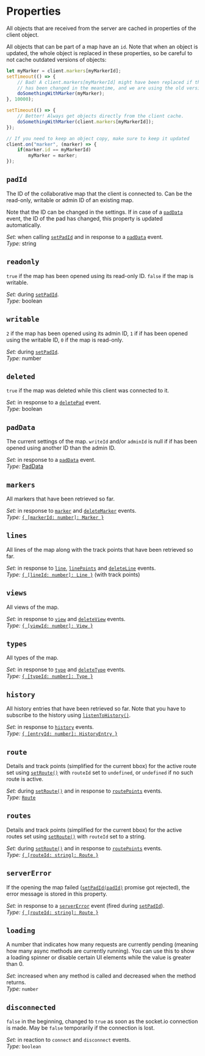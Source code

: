 # Properties

All objects that are received from the server are cached in properties of the client object.

All objects that can be part of a map have an `id`. Note that when an object is updated, the whole object is replaced in
these properties, so be careful to not cache outdated versions of objects:

```js
let myMarker = client.markers[myMarkerId];
setTimeout(() => {
	// Bad! A client.markers[myMarkerId] might have been replaced if the marker
	// has been changed in the meantime, and we are using the old version.
	doSomethingWithMarker(myMarker);
}, 10000);

setTimeout(() => {
	// Better! Always get objects directly from the client cache.
	doSomethingWithMarker(client.markers[myMarkerId]);
});

// If you need to keep an object copy, make sure to keep it updated
client.on("marker", (marker) => {
	if(marker.id == myMarkerId)
		myMarker = marker;
});
```

## `padId`

The ID of the collaborative map that the client is connected to. Can be the read-only, writable or admin ID of an existing map.

Note that the ID can be changed in the settings. If in case of a [`padData`](./events#paddata) event, the ID of the pad has changed, this property is updated automatically.

_Set:_ when calling [`setPadId`](./methods#setpadid-padid) and in response to a [`padData`](./events#paddata) event.\
_Type:_ string

## `readonly`

`true` if the map has been opened using its read-only ID. `false` if the map is writable.

_Set:_ during [`setPadId`](./methods#setpadid-padid).\
_Type:_ boolean

## `writable`

`2` if the map has been opened using its admin ID, `1` if if has been opened using the writable ID, `0` if the map is read-only.

_Set:_ during [`setPadId`](./methods#setpadid-padid).\
_Type:_ number


## `deleted`

`true` if the map was deleted while this client was connected to it.

_Set:_ in response to a [`deletePad`](./events#deletepad) event.\
_Type:_ boolean

## `padData`

The current settings of the map. `writeId` and/or `adminId` is null if if has been opened using another ID than the admin ID.

_Set:_ in response to a [`padData`](./events#paddata) event.\
_Type:_ [PadData](./types#paddata)

## `markers`

All markers that have been retrieved so far.

_Set:_ in response to [`marker`](./events#marker) and [`deleteMarker`](./events#deletemarker) events.\
_Type:_ [`{ [markerId: number]: Marker }`](./types#marker)

## `lines`

All lines of the map along with the track points that have been retrieved so far.

_Set:_ in response to [`line`](./events#line), [`linePoints`](./events#linepoints) and [`deleteLine`](./events#deleteline) events.\
_Type:_ [`{ [lineId: number]: Line }`](./types#line) (with track points)

## `views`

All views of the map.

_Set:_ in response to [`view`](./events#view) and [`deleteView`](./events#deleteview) events.\
_Type:_ [`{ [viewId: number]: View }`](./types#view)

## `types`

All types of the map.

_Set:_ in response to [`type`](./events#type) and [`deleteType`](./events#deletetype) events.\
_Type:_ [`{ [typeId: number]: Type }`](./types#type)

## `history`

All history entries that have been retrieved so far. Note that you have to subscribe to the history using [`listenToHistory()`](./methods#listentohistory).

_Set:_ in response to [`history`](./events#history) events.\
_Type:_ [`{ [entryId: number]: HistoryEntry }`](./types#historyentry)

## `route`

Details and track points (simplified for the current bbox) for the active route set using [`setRoute()`](./methods#setroute-data) with `routeId` set to `undefined`, or `undefined` if no such route is active.

_Set:_ during [`setRoute()`](./methods#setroute-data) and in response to [`routePoints`](./events#routepoints) events.\
_Type:_ [`Route`](./types#route)

## `routes`

Details and track points (simplified for the current bbox) for the active routes set using [`setRoute()`](./methods#setroute-data) with `routeId` set to a string.

_Set:_ during [`setRoute()`](./methods#setroute-data) and in response to [`routePoints`](./events#routepoints) events.\
_Type:_ [`{ [routeId: string]: Route }`](./types#route)

## `serverError`

If the opening the map failed ([`setPadId(padId)`](./methods#setpadid-padid) promise got rejected), the error message is stored in this property.

_Set:_ in response to a [`serverError`](./events#servererror) event (fired during [`setPadId`](./methods#setpadid-padid)).\
_Type:_ [`{ [routeId: string]: Route }`](./types#route)

## `loading`

A number that indicates how many requests are currently pending (meaning how many async methods are currently running). You can use this to show a loading spinner or disable certain UI elements while the value is greater than 0.

_Set:_ increased when any method is called and decreased when the method returns.\
_Type:_ `number`

## `disconnected`

`false` in the beginning, changed to `true` as soon as the socket.io connection is made. May be `false` temporarily if the connection is lost.

_Set:_ in reaction to `connect` and `disconnect` events.\
_Type:_ `boolean`